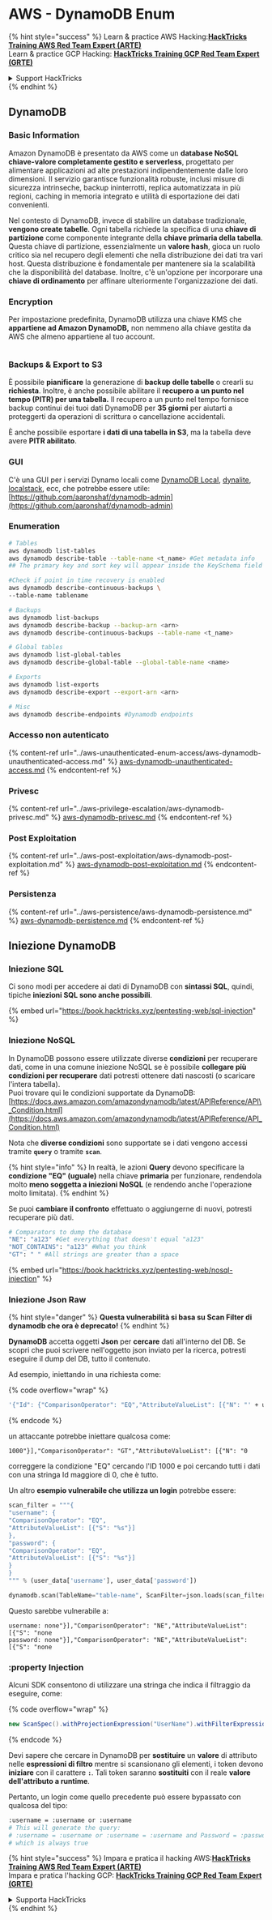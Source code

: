 # AWS - DynamoDB Enum

{% hint style="success" %}
Learn & practice AWS Hacking:<img src="../../../.gitbook/assets/image (1) (1) (1) (1).png" alt="" data-size="line">[**HackTricks Training AWS Red Team Expert (ARTE)**](https://training.hacktricks.xyz/courses/arte)<img src="../../../.gitbook/assets/image (1) (1) (1) (1).png" alt="" data-size="line">\
Learn & practice GCP Hacking: <img src="../../../.gitbook/assets/image (2) (1).png" alt="" data-size="line">[**HackTricks Training GCP Red Team Expert (GRTE)**<img src="../../../.gitbook/assets/image (2) (1).png" alt="" data-size="line">](https://training.hacktricks.xyz/courses/grte)

<details>

<summary>Support HackTricks</summary>

* Check the [**subscription plans**](https://github.com/sponsors/carlospolop)!
* **Join the** 💬 [**Discord group**](https://discord.gg/hRep4RUj7f) or the [**telegram group**](https://t.me/peass) or **follow** us on **Twitter** 🐦 [**@hacktricks\_live**](https://twitter.com/hacktricks_live)**.**
* **Share hacking tricks by submitting PRs to the** [**HackTricks**](https://github.com/carlospolop/hacktricks) and [**HackTricks Cloud**](https://github.com/carlospolop/hacktricks-cloud) github repos.

</details>
{% endhint %}

## DynamoDB

### Basic Information

Amazon DynamoDB è presentato da AWS come un **database NoSQL chiave-valore completamente gestito e serverless**, progettato per alimentare applicazioni ad alte prestazioni indipendentemente dalle loro dimensioni. Il servizio garantisce funzionalità robuste, inclusi misure di sicurezza intrinseche, backup ininterrotti, replica automatizzata in più regioni, caching in memoria integrato e utilità di esportazione dei dati convenienti.

Nel contesto di DynamoDB, invece di stabilire un database tradizionale, **vengono create tabelle**. Ogni tabella richiede la specifica di una **chiave di partizione** come componente integrante della **chiave primaria della tabella**. Questa chiave di partizione, essenzialmente un **valore hash**, gioca un ruolo critico sia nel recupero degli elementi che nella distribuzione dei dati tra vari host. Questa distribuzione è fondamentale per mantenere sia la scalabilità che la disponibilità del database. Inoltre, c'è un'opzione per incorporare una **chiave di ordinamento** per affinare ulteriormente l'organizzazione dei dati.

### Encryption

Per impostazione predefinita, DynamoDB utilizza una chiave KMS che **appartiene ad Amazon DynamoDB,** non nemmeno alla chiave gestita da AWS che almeno appartiene al tuo account.

<figure><img src="https://lh4.googleusercontent.com/JjtNS7aA-_GRMgZb4v93jWEQJi6DQdUPq0FEpzZPdeyCeNoG05p0NJiV9Zs-ULs_-Tfjmx0W1ZgsE2Ui2ljo7D-1a87Xny-gpLVQO0XmXdFoph9ci1RepbVNwaCe9oPruEZSEDxGTxF5dIv6pW1WpT6kWA=s2048" alt=""><figcaption></figcaption></figure>

### Backups & Export to S3

È possibile **pianificare** la generazione di **backup delle tabelle** o crearli su **richiesta**. Inoltre, è anche possibile abilitare il **recupero a un punto nel tempo (PITR) per una tabella.** Il recupero a un punto nel tempo fornisce backup continui dei tuoi dati DynamoDB per **35 giorni** per aiutarti a proteggerti da operazioni di scrittura o cancellazione accidentali.

È anche possibile esportare **i dati di una tabella in S3**, ma la tabella deve avere **PITR abilitato**.

### GUI

C'è una GUI per i servizi Dynamo locali come [DynamoDB Local](https://aws.amazon.com/blogs/aws/dynamodb-local-for-desktop-development/), [dynalite](https://github.com/mhart/dynalite), [localstack](https://github.com/localstack/localstack), ecc, che potrebbe essere utile: [https://github.com/aaronshaf/dynamodb-admin](https://github.com/aaronshaf/dynamodb-admin)

### Enumeration
```bash
# Tables
aws dynamodb list-tables
aws dynamodb describe-table --table-name <t_name> #Get metadata info
## The primary key and sort key will appear inside the KeySchema field

#Check if point in time recovery is enabled
aws dynamodb describe-continuous-backups \
--table-name tablename

# Backups
aws dynamodb list-backups
aws dynamodb describe-backup --backup-arn <arn>
aws dynamodb describe-continuous-backups --table-name <t_name>

# Global tables
aws dynamodb list-global-tables
aws dynamodb describe-global-table --global-table-name <name>

# Exports
aws dynamodb list-exports
aws dynamodb describe-export --export-arn <arn>

# Misc
aws dynamodb describe-endpoints #Dynamodb endpoints
```
### Accesso non autenticato

{% content-ref url="../aws-unauthenticated-enum-access/aws-dynamodb-unauthenticated-access.md" %}
[aws-dynamodb-unauthenticated-access.md](../aws-unauthenticated-enum-access/aws-dynamodb-unauthenticated-access.md)
{% endcontent-ref %}

### Privesc

{% content-ref url="../aws-privilege-escalation/aws-dynamodb-privesc.md" %}
[aws-dynamodb-privesc.md](../aws-privilege-escalation/aws-dynamodb-privesc.md)
{% endcontent-ref %}

### Post Exploitation

{% content-ref url="../aws-post-exploitation/aws-dynamodb-post-exploitation.md" %}
[aws-dynamodb-post-exploitation.md](../aws-post-exploitation/aws-dynamodb-post-exploitation.md)
{% endcontent-ref %}

### Persistenza

{% content-ref url="../aws-persistence/aws-dynamodb-persistence.md" %}
[aws-dynamodb-persistence.md](../aws-persistence/aws-dynamodb-persistence.md)
{% endcontent-ref %}

## Iniezione DynamoDB

### Iniezione SQL

Ci sono modi per accedere ai dati di DynamoDB con **sintassi SQL**, quindi, tipiche **iniezioni SQL sono anche possibili**.

{% embed url="https://book.hacktricks.xyz/pentesting-web/sql-injection" %}

### Iniezione NoSQL

In DynamoDB possono essere utilizzate diverse **condizioni** per recuperare dati, come in una comune iniezione NoSQL se è possibile **collegare più condizioni per recuperare** dati potresti ottenere dati nascosti (o scaricare l'intera tabella).\
Puoi trovare qui le condizioni supportate da DynamoDB: [https://docs.aws.amazon.com/amazondynamodb/latest/APIReference/API\_Condition.html](https://docs.aws.amazon.com/amazondynamodb/latest/APIReference/API_Condition.html)

Nota che **diverse condizioni** sono supportate se i dati vengono accessi tramite **`query`** o tramite **`scan`**.

{% hint style="info" %}
In realtà, le azioni **Query** devono specificare la **condizione "EQ" (uguale)** nella chiave **primaria** per funzionare, rendendola molto **meno soggetta a iniezioni NoSQL** (e rendendo anche l'operazione molto limitata).
{% endhint %}

Se puoi **cambiare il confronto** effettuato o aggiungerne di nuovi, potresti recuperare più dati.
```bash
# Comparators to dump the database
"NE": "a123" #Get everything that doesn't equal "a123"
"NOT_CONTAINS": "a123" #What you think
"GT": " " #All strings are greater than a space
```
{% embed url="https://book.hacktricks.xyz/pentesting-web/nosql-injection" %}

### Iniezione Json Raw

{% hint style="danger" %}
**Questa vulnerabilità si basa su Scan Filter di dynamodb che ora è deprecato!**
{% endhint %}

**DynamoDB** accetta oggetti **Json** per **cercare** dati all'interno del DB. Se scopri che puoi scrivere nell'oggetto json inviato per la ricerca, potresti eseguire il dump del DB, tutto il contenuto.

Ad esempio, iniettando in una richiesta come:

{% code overflow="wrap" %}
```bash
'{"Id": {"ComparisonOperator": "EQ","AttributeValueList": [{"N": "' + user_input + '"}]}}'
```
{% endcode %}

un attaccante potrebbe iniettare qualcosa come:

`1000"}],"ComparisonOperator": "GT","AttributeValueList": [{"N": "0`

correggere la condizione "EQ" cercando l'ID 1000 e poi cercando tutti i dati con una stringa Id maggiore di 0, che è tutto.

Un altro **esempio vulnerabile che utilizza un login** potrebbe essere:
```python
scan_filter = """{
"username": {
"ComparisonOperator": "EQ",
"AttributeValueList": [{"S": "%s"}]
},
"password": {
"ComparisonOperator": "EQ",
"AttributeValueList": [{"S": "%s"}]
}
}
""" % (user_data['username'], user_data['password'])

dynamodb.scan(TableName="table-name", ScanFilter=json.loads(scan_filter))
```
Questo sarebbe vulnerabile a:
```
username: none"}],"ComparisonOperator": "NE","AttributeValueList": [{"S": "none
password: none"}],"ComparisonOperator": "NE","AttributeValueList": [{"S": "none
```
### :property Injection

Alcuni SDK consentono di utilizzare una stringa che indica il filtraggio da eseguire, come: 

{% code overflow="wrap" %}
```java
new ScanSpec().withProjectionExpression("UserName").withFilterExpression(user_input+" = :username and Password = :password").withValueMap(valueMap)
```
{% endcode %}

Devi sapere che cercare in DynamoDB per **sostituire** un **valore** di attributo nelle **espressioni di filtro** mentre si scansionano gli elementi, i token devono **iniziare** con il carattere **`:`**. Tali token saranno **sostituiti** con il reale **valore dell'attributo a runtime**.

Pertanto, un login come quello precedente può essere bypassato con qualcosa del tipo:
```bash
:username = :username or :username
# This will generate the query:
# :username = :username or :username = :username and Password = :password
# which is always true
```
{% hint style="success" %}
Impara e pratica il hacking AWS:<img src="../../../.gitbook/assets/image (1) (1) (1) (1).png" alt="" data-size="line">[**HackTricks Training AWS Red Team Expert (ARTE)**](https://training.hacktricks.xyz/courses/arte)<img src="../../../.gitbook/assets/image (1) (1) (1) (1).png" alt="" data-size="line">\
Impara e pratica l'hacking GCP: <img src="../../../.gitbook/assets/image (2) (1).png" alt="" data-size="line">[**HackTricks Training GCP Red Team Expert (GRTE)**<img src="../../../.gitbook/assets/image (2) (1).png" alt="" data-size="line">](https://training.hacktricks.xyz/courses/grte)

<details>

<summary>Supporta HackTricks</summary>

* Controlla i [**piani di abbonamento**](https://github.com/sponsors/carlospolop)!
* **Unisciti al** 💬 [**gruppo Discord**](https://discord.gg/hRep4RUj7f) o al [**gruppo telegram**](https://t.me/peass) o **seguici** su **Twitter** 🐦 [**@hacktricks\_live**](https://twitter.com/hacktricks_live)**.**
* **Condividi trucchi di hacking inviando PR ai** [**HackTricks**](https://github.com/carlospolop/hacktricks) e [**HackTricks Cloud**](https://github.com/carlospolop/hacktricks-cloud) repos su github.

</details>
{% endhint %}
